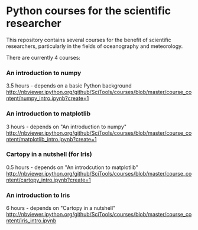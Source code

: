 Python courses for the scientific researcher
============================================

This repository contains several courses for the benefit of scientific researchers,
particularly in the fields of oceanography and meteorology.

There are currently 4 courses:

### An introduction to numpy
3.5 hours - depends on a basic Python background
http://nbviewer.ipython.org/github/SciTools/courses/blob/master/course_content/numpy_intro.ipynb?create=1

### An introduction to matplotlib
3 hours - depends on "An introduction to numpy"
http://nbviewer.ipython.org/github/SciTools/courses/blob/master/course_content/matplotlib_intro.ipynb?create=1

### Cartopy in a nutshell (for Iris)
0.5 hours - depends on "An introdcution to matplotlib"
http://nbviewer.ipython.org/github/SciTools/courses/blob/master/course_content/cartopy_intro.ipynb?create=1

### An introduction to Iris
6 hours - depends on "Cartopy in a nutshell"
http://nbviewer.ipython.org/github/SciTools/courses/blob/master/course_content/iris_intro.ipynb



